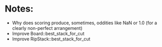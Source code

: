 # Notes:

- Why does scoring produce, sometimes, oddities like NaN or 1.0 (for a clearly non-perfect arrangement)
- Improve Board::best_stack_for_cut
- Improve RipStack::best_stack_for_cut

